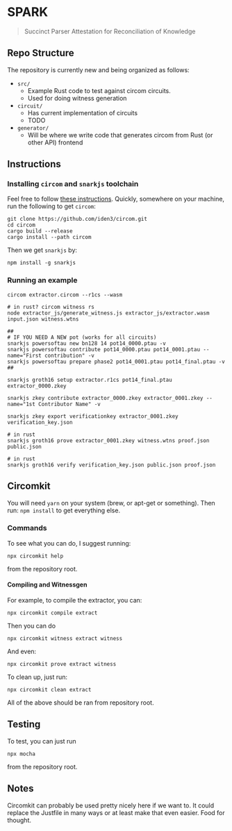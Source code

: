 # SPARK
> Succinct Parser Attestation for Reconciliation of Knowledge 

## Repo Structure
The repository is currently new and being organized as follows:
 - `src/`
    - Example Rust code to test against circom circuits.
    - Used for doing witness generation
 - `circuit/`
    - Has current implementation of circuits
    - TODO
 - `generator/` 
    - Will be where we write code that generates circom from Rust (or other API) frontend

## Instructions

### Installing `circom` and `snarkjs` toolchain
Feel free to follow [these instructions](https://docs.circom.io/getting-started/installation/#installing-dependencies).
Quickly, somewhere on your machine, run the following to get `circom`:
```
git clone https://github.com/iden3/circom.git
cd circom
cargo build --release
cargo install --path circom
```
Then we get `snarkjs` by:
```
npm install -g snarkjs
```

### Running an example
```
circom extractor.circom --r1cs --wasm

# in rust? circom witness rs
node extractor_js/generate_witness.js extractor_js/extractor.wasm input.json witness.wtns

##
# IF YOU NEED A NEW pot (works for all circuits)
snarkjs powersoftau new bn128 14 pot14_0000.ptau -v
snarkjs powersoftau contribute pot14_0000.ptau pot14_0001.ptau --name="First contribution" -v
snarkjs powersoftau prepare phase2 pot14_0001.ptau pot14_final.ptau -v
##

snarkjs groth16 setup extractor.r1cs pot14_final.ptau extractor_0000.zkey

snarkjs zkey contribute extractor_0000.zkey extractor_0001.zkey --name="1st Contributor Name" -v

snarkjs zkey export verificationkey extractor_0001.zkey verification_key.json

# in rust
snarkjs groth16 prove extractor_0001.zkey witness.wtns proof.json public.json

# in rust
snarkjs groth16 verify verification_key.json public.json proof.json
```

## Circomkit
You will need `yarn` on your system (brew, or apt-get or something). 
Then run: `npm install` to get everything else.

### Commands
To see what you can do, I suggest running:
```
npx circomkit help
```
from the repository root.

#### Compiling and Witnessgen
For example, to compile the extractor, you can:
```
npx circomkit compile extract
```
Then you can do 
```
npx circomkit witness extract witness
```
And even:
```
npx circomkit prove extract witness
```

To clean up, just run:
```
npx circomkit clean extract
```

All of the above should be ran from repository root.

## Testing
To test, you can just run
```
npx mocha
```
from the repository root.

## Notes
Circomkit can probably be used pretty nicely here if we want to. It could replace the Justfile in many ways or at least make that even easier. Food for thought.